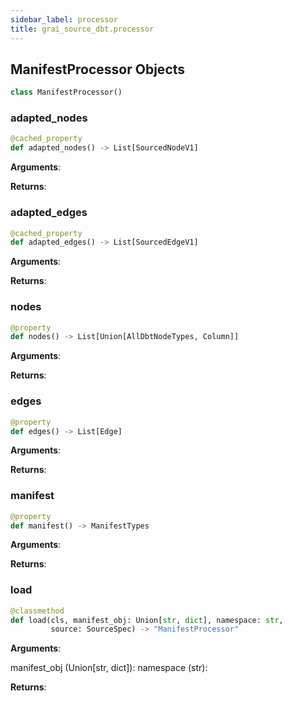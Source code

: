 ```yaml
---
sidebar_label: processor
title: grai_source_dbt.processor
---
```


## ManifestProcessor Objects

```python
class ManifestProcessor()
```



### adapted\_nodes

```python
@cached_property
def adapted_nodes() -> List[SourcedNodeV1]
```

**Arguments**:



**Returns**:



### adapted\_edges

```python
@cached_property
def adapted_edges() -> List[SourcedEdgeV1]
```

**Arguments**:



**Returns**:



### nodes

```python
@property
def nodes() -> List[Union[AllDbtNodeTypes, Column]]
```

**Arguments**:



**Returns**:



### edges

```python
@property
def edges() -> List[Edge]
```

**Arguments**:



**Returns**:



### manifest

```python
@property
def manifest() -> ManifestTypes
```

**Arguments**:



**Returns**:



### load

```python
@classmethod
def load(cls, manifest_obj: Union[str, dict], namespace: str,
         source: SourceSpec) -> "ManifestProcessor"
```

**Arguments**:

  manifest_obj (Union[str, dict]):
  namespace (str):


**Returns**:
